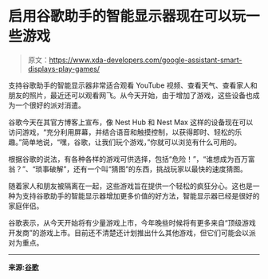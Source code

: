 # 启用谷歌助手的智能显示器现在可以玩一些游戏

> 原文：<https://www.xda-developers.com/google-assistant-smart-displays-play-games/>

支持谷歌助手的智能显示器非常适合观看 YouTube 视频、查看天气、查看家人和朋友的照片，最近还可以观看网飞。从今天开始，由于增加了游戏，这些设备也成为一个很好的派对消遣。

谷歌今天在其官方博客上宣布，像 Nest Hub 和 Nest Max 这样的设备现在可以访问游戏，“充分利用屏幕，并结合语音和触摸控制，以获得即时、轻松的乐趣。”简单地说，“嘿，谷歌，让我们玩个游戏，”你就可以浏览有什么可用的。

根据谷歌的说法，有各种各样的游戏可供选择，包括“危险！”，“谁想成为百万富翁？”、“琐事破解”，还有一个叫“猜图”的东西，挑战玩家以最快的速度猜图。

随着家人和朋友被隔离在一起，这些游戏旨在提供一个轻松的疯狂分心。这也是一种为支持谷歌助手的智能显示器增加更多价值的好方法，智能显示器已经是很好的家庭伴侣。

谷歌表示，从今天开始将有少量游戏上市，今年晚些时候将有更多来自“顶级游戏开发商”的游戏上市。目前还不清楚还计划推出什么其他游戏，但它们可能会以派对为重点。

* * *

**来源:[谷歌](https://blog.google/products/assistant/hey-google-lets-play-a-game-on-your-smart-display/)**